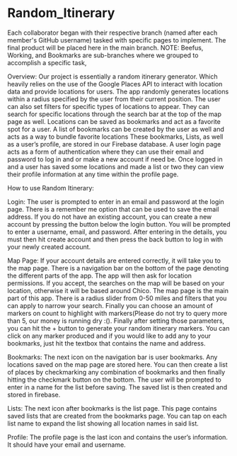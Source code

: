 # Random_Itinerary
Each collaborator began with their respective branch (named after each member's GitHub username) tasked with specific pages to implement. The final product will be placed here in the main branch. NOTE: Beefus, Working, and Bookmarks are sub-branches where we grouped to accomplish a specific task,

Overview: Our project is essentially a random itinerary generator. Which heavily relies on the use of the Google Places API to interact with location data and provide locations for users. The app randomly generates locations within a radius specified by the user from their current position. The user can also set filters for specific types of locations to appear. They can search for specific locations through the search bar at the top of the map page as well. Locations can be saved as bookmarks and act as a favorite spot for a user. A list of bookmarks can be created by the user as well and acts as a way to bundle favorite locations These bookmarks, Lists, as well as a user’s profile, are stored in our Firebase database. A user login page acts as a form of authentication where they can use their email and password to log in and or make a new account if need be. Once logged in and a user has saved some locations and made a list or two they can view their profile information at any time within the profile page.

How to use Random Itinerary:

Login: The user is prompted to enter in an email and password at the login page. There is a remember me option that can be used to save the email address. If you do not have an existing account, you can create a new account by pressing the button below the login button. You will be prompted to enter a username, email, and password. After entering in the details, you must then hit create account and then press the back button to log in with your newly created account.

Map Page: If your account details are entered correctly, it will take you to the map page. There is a navigation bar on the bottom of the page denoting the different parts of the app. The app will then ask for location permissions. If you accept, the searches on the map will be based on your location, otherwise it will be based around Chico. The map page is the main part of this app. There is a radius slider from 0-50 miles and filters that you can apply to narrow your search. Finally you can choose an amount of markers on count to highlight with markers(Please do not try to query more than 5, our money is running dry :(). Finally after setting those parameters, you can hit the + button to generate your random itinerary markers. You can click on any marker produced and if you would like to add any to your bookmarks, just hit the textbox that contains the name and address.

Bookmarks: The next icon on the navigation bar is user bookmarks. Any locations saved on the map page are stored here. You can then create a list of places by checkmarking any combination of bookmarks and then finally hitting the checkmark button on the bottom. The user will be prompted to enter in a name for the list before saving. The saved list is then created and stored in firebase.

Lists: The next icon after bookmarks is the list page. This page contains saved lists that are created from the bookmarks page. You can tap on each list name to expand the list showing all location names in said list.

Profile: The profile page is the last icon and contains the user’s information. It should have your email and username.
